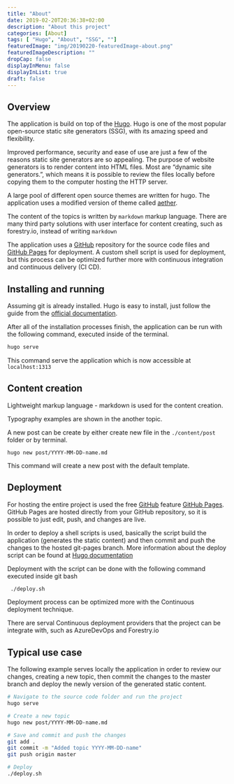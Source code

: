 ```yaml
---
title: "About"
date: 2019-02-20T20:36:38+02:00
description: "About this project"
categories: [About]
tags: [ "Hugo", "About", "SSG", ""]
featuredImage: "img/20190220-featuredImage-about.png"
featuredImageDescription: ""
dropCap: false
displayInMenu: false
displayInList: true
draft: false
---
```


## Overview

The application is build on top of the [Hugo](https://gohugo.io/). Hugo is one of the most popular open-source static site generators (SSG), with its amazing speed and flexibility. 

Improved performance, security and ease of use are just a few of the reasons static site generators are so appealing. The purpose of website generators is to render content into HTML files. Most are “dynamic site generators.”, which means it is possible to review the files locally before copying them to the computer hosting the HTTP server.

A large pool of different open source themes are written for hugo. The application uses a modified version of theme called [aether](https://themes.gohugo.io/aether/).

The content of the topics is written by ``markdown`` markup language. There are many third party solutions with user interface for content creating, such as forestry.io, instead of writing  ``markdown``

The application uses a [GitHub](https://github.com/) repository for the source code files and [GitHub Pages](https://pages.github.com/) for deployment. A custom shell script is used for deployment, but this process can be optimized further more with continuous integration and continuous delivery (CI CD).

## Installing and running

Assuming git is already installed.
Hugo is easy to install, just follow the guide from the [official documentation](https://gohugo.io/getting-started/installing/).

After all of the installation processes finish, the application can be run with the following command, executed inside of the terminal.

```sh
hugo serve
```

This command serve the application which is now accessible at ``localhost:1313``

## Content creation

Lightweight markup language - markdown is used for the content creation.

Typography examples are shown in the another topic.

A new post can be create by either create new file in the ``./content/post`` folder or by terminal.

```shell
hugo new post/YYYY-MM-DD-name.md
```

This command will create a new post with the default template.

## Deployment

For hosting the entire project is used the free [GitHub](https://github.com/) feature [GitHub Pages](https://pages.github.com/). GitHub Pages are hosted directly from your GitHub repository, so it is possible to just edit, push, and changes are live.

In order to deploy a shell scripts is used, basically the script build the application (generates the static content) and then commit and push the changes to the hosted git-pages branch. More information about the deploy script can be found at [Hugo documentation](https://gohugo.io/hosting-and-deployment/hosting-on-github/)

Deployment with the script can be done with the following command executed inside git bash

```sh
 ./deploy.sh
```

Deployment process can be optimized more with the Continuous deployment technique.

There are serval Continuous deployment providers that the project can be integrate with, such as AzureDevOps and Forestry.io

## Typical use case

The following example serves locally the application in order to review our changes, creating a new topic, then commit the changes to the master branch and deploy the newly version of the generated static content.

```sh
# Navigate to the source code folder and run the project
hugo serve

# Create a new topic
hugo new post/YYYY-MM-DD-name.md

# Save and commit and push the changes
git add .
git commit -m "Added topic YYYY-MM-DD-name"
git push origin master

# Deploy
./deploy.sh
```


